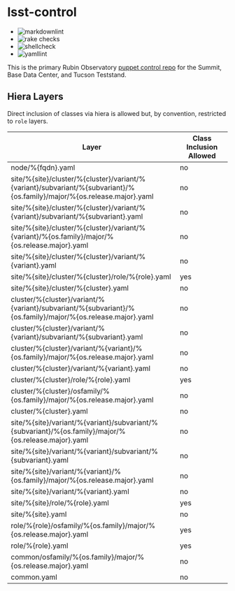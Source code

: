 lsst-control
===

* ![markdownlint](https://github.com/lsst-it/lsst-control/actions/workflows/markdownlint.yaml/badge.svg)
* ![rake checks](https://github.com/lsst-it/lsst-control/actions/workflows/rake_checks.yaml/badge.svg)
* ![shellcheck](https://github.com/lsst-it/lsst-control/actions/workflows/shellcheck.yaml/badge.svg)
* ![yamllint](https://github.com/lsst-it/lsst-control/actions/workflows/yamllint.yaml/badge.svg)

This is the primary Rubin Observatory [puppet control
repo](https://github.com/puppetlabs/control-repo) for the Summit, Base Data
Center, and Tucson Teststand.

Hiera Layers
------------

Direct inclusion of classes via hiera is allowed but, by convention, restricted
to `role` layers.

| Layer                                                                                                                   | Class Inclusion Allowed |
| -----                                                                                                                   | ----------------------- |
| node/%{fqdn}.yaml                                                                                                       | no                      |
| site/%{site}/cluster/%{cluster}/variant/%{variant}/subvariant/%{subvariant}/%{os.family}/major/%{os.release.major}.yaml | no                      |
| site/%{site}/cluster/%{cluster}/variant/%{variant}/subvariant/%{subvariant}.yaml                                        | no                      |
| site/%{site}/cluster/%{cluster}/variant/%{variant}/%{os.family}/major/%{os.release.major}.yaml                          | no                      |
| site/%{site}/cluster/%{cluster}/variant/%{variant}.yaml                                                                 | no                      |
| site/%{site}/cluster/%{cluster}/role/%{role}.yaml                                                                       | yes                     |
| site/%{site}/cluster/%{cluster}.yaml                                                                                    | no                      |
| cluster/%{cluster}/variant/%{variant}/subvariant/%{subvariant}/%{os.family}/major/%{os.release.major}.yaml              | no                      |
| cluster/%{cluster}/variant/%{variant}/subvariant/%{subvariant}.yaml                                                     | no                      |
| cluster/%{cluster}/variant/%{variant}/%{os.family}/major/%{os.release.major}.yaml                                       | no                      |
| cluster/%{cluster}/variant/%{variant}.yaml                                                                              | no                      |
| cluster/%{cluster}/role/%{role}.yaml                                                                                    | yes                     |
| cluster/%{cluster}/osfamily/%{os.family}/major/%{os.release.major}.yaml                                                 | no                      |
| cluster/%{cluster}.yaml                                                                                                 | no                      |
| site/%{site}/variant/%{variant}/subvariant/%{subvariant}/%{os.family}/major/%{os.release.major}.yaml                    | no                      |
| site/%{site}/variant/%{variant}/subvariant/%{subvariant}.yaml                                                           | no                      |
| site/%{site}/variant/%{variant}/%{os.family}/major/%{os.release.major}.yaml                                             | no                      |
| site/%{site}/variant/%{variant}.yaml                                                                                    | no                      |
| site/%{site}/role/%{role}.yaml                                                                                          | yes                     |
| site/%{site}.yaml                                                                                                       | no                      |
| role/%{role}/osfamily/%{os.family}/major/%{os.release.major}.yaml                                                       | yes                     |
| role/%{role}.yaml                                                                                                       | yes                     |
| common/osfamily/%{os.family}/major/%{os.release.major}.yaml                                                             | no                      |
| common.yaml                                                                                                             | no                      |
